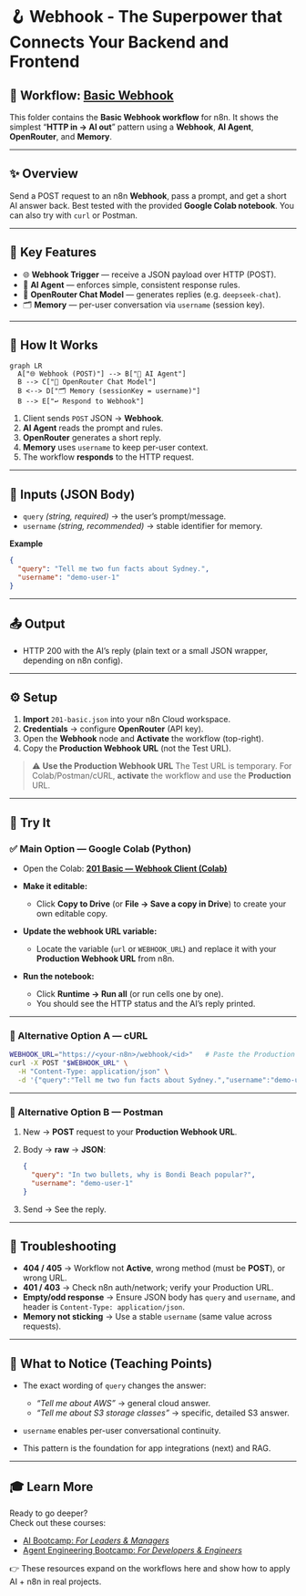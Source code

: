 # 🪝 Webhook - The Superpower that Connects Your Backend and Frontend  
## 🔀 Workflow: [Basic Webhook](https://github.com/aminajavaid30/agents-in-action/tree/substack-blogs/201-basic-webhook) 

This folder contains the **Basic Webhook workflow** for n8n.
It shows the simplest “**HTTP in → AI out**” pattern using a **Webhook**, **AI Agent**, **OpenRouter**, and **Memory**.

---

## ✨ Overview

Send a POST request to an n8n **Webhook**, pass a prompt, and get a short AI answer back.
Best tested with the provided **Google Colab notebook**.
You can also try with `curl` or Postman.

---

## 🚀 Key Features

- 🌐 **Webhook Trigger** — receive a JSON payload over HTTP (POST).
- 🧠 **AI Agent** — enforces simple, consistent response rules.
- 🤖 **OpenRouter Chat Model** — generates replies (e.g. `deepseek-chat`).
- 🗂️ **Memory** — per-user conversation via `username` (session key).

---

## 🔄 How It Works

```mermaid
graph LR
  A["🌐 Webhook (POST)"] --> B["🧠 AI Agent"]
  B --> C["🤖 OpenRouter Chat Model"]
  B <--> D["🗂️ Memory (sessionKey = username)"]
  B --> E["↩️ Respond to Webhook"]
```

1. Client sends `POST` JSON → **Webhook**.
2. **AI Agent** reads the prompt and rules.
3. **OpenRouter** generates a short reply.
4. **Memory** uses `username` to keep per-user context.
5. The workflow **responds** to the HTTP request.

---

## 🛂 Inputs (JSON Body)

- `query` _(string, required)_ → the user’s prompt/message.
- `username` _(string, recommended)_ → stable identifier for memory.

**Example**

```json
{
  "query": "Tell me two fun facts about Sydney.",
  "username": "demo-user-1"
}
```

---

## 📤 Output

- HTTP 200 with the AI’s reply (plain text or a small JSON wrapper, depending on n8n config).

---

## ⚙️ Setup

1. **Import** `201-basic.json` into your n8n Cloud workspace.
2. **Credentials** → configure **OpenRouter** (API key).
3. Open the **Webhook** node and **Activate** the workflow (top-right).
4. Copy the **Production Webhook URL** (not the Test URL).

> ⚠️ **Use the Production Webhook URL**
> The Test URL is temporary. For Colab/Postman/cURL, **activate** the workflow and use the **Production** URL.

---

## 🧪 Try It

### ✅ Main Option — **Google Colab (Python)**

- Open the Colab:
  **[201 Basic — Webhook Client (Colab)](https://colab.research.google.com/drive/1o66IjJDEQZ404gs5MNiItm2WqxcU2bzx?usp=sharing)**
- **Make it editable:**

  - Click **Copy to Drive** (or **File → Save a copy in Drive**) to create your own editable copy.

- **Update the webhook URL variable:**

  - Locate the variable (`url` or `WEBHOOK_URL`) and replace it with your **Production Webhook URL** from n8n.

- **Run the notebook:**

  - Click **Runtime → Run all** (or run cells one by one).
  - You should see the HTTP status and the AI’s reply printed.

---

### 🔄 Alternative Option A — cURL

```bash
WEBHOOK_URL="https://<your-n8n>/webhook/<id>"   # Paste the Production URL
curl -X POST "$WEBHOOK_URL" \
  -H "Content-Type: application/json" \
  -d '{"query":"Tell me two fun facts about Sydney.","username":"demo-user-1"}'
```

---

### 🔄 Alternative Option B — Postman

1. New → **POST** request to your **Production Webhook URL**.

2. Body → **raw** → **JSON**:

   ```json
   {
     "query": "In two bullets, why is Bondi Beach popular?",
     "username": "demo-user-1"
   }
   ```

3. Send → See the reply.

---

## 🧰 Troubleshooting

- **404 / 405** → Workflow not **Active**, wrong method (must be **POST**), or wrong URL.
- **401 / 403** → Check n8n auth/network; verify your Production URL.
- **Empty/odd response** → Ensure JSON body has `query` and `username`, and header is `Content-Type: application/json`.
- **Memory not sticking** → Use a stable `username` (same value across requests).

---

## 🧠 What to Notice (Teaching Points)

- The exact wording of `query` changes the answer:

  - _“Tell me about AWS”_ → general cloud answer.
  - _“Tell me about S3 storage classes”_ → specific, detailed S3 answer.

- `username` enables per-user conversational continuity.
- This pattern is the foundation for app integrations (next) and RAG.

---

## 🎓 Learn More

Ready to go deeper?  
Check out these courses:

- [AI Bootcamp: _For Leaders & Managers_](https://maven.com/boring-bot/ml-system-design?promoCode=201OFF)
- [Agent Engineering Bootcamp: _For Developers & Engineers_](https://maven.com/boring-bot/advanced-llm?promoCode=200OFF)

👉 These resources expand on the workflows here and show how to apply AI + n8n in real projects.
